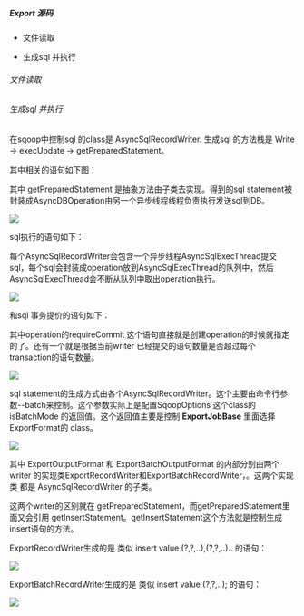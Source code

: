 ##### Export 源码

- 文件读取

- 生成sql 并执行



###### 文件读取



###### 生成sql 并执行

在sqoop中控制sql 的class是 AsyncSqlRecordWriter. 生成sql 的方法栈是 Write -> execUpdate -> getPreparedStatement。

其中相关的语句如下图：

其中 getPreparedStatement 是抽象方法由子类去实现。得到的sql statement被封装成AsyncDBOperation由另一个异步线程线程负责执行发送sql到DB。

![](img/AsyncSqlRecordWriter_execUpdate.PNG)



sql执行的语句如下：

每个AsyncSqlRecordWriter会包含一个异步线程AsyncSqlExecThread提交sql，每个sql会封装成operation放到AsyncSqlExecThread的队列中，然后AsyncSqlExecThread会不断从队列中取出operation执行。

![](img/AsyncSqlExecThread_run_1.PNG)

和sql 事务提价的语句如下：

其中operation的requireCommit 这个语句直接就是创建operation的时候就指定的了。还有一个就是根据当前writer 已经提交的语句数量是否超过每个transaction的语句数量。

![](img/AsyncSqlExecThread_run_2.PNG)



sql statement的生成方式由各个AsyncSqlRecordWriter。这个主要由命令行参数--batch来控制。这个参数实际上是配置SqoopOptions 这个class的 isBatchMode 的返回值。这个返回值主要是控制 **ExportJobBase** 里面选择 ExportFormat的 class。

![](img/ExportJobBase_getOutputFormat.PNG)

其中 ExportOutputFormat 和 ExportBatchOutputFormat 的内部分别由两个writer 的实现类ExportRecordWriter和ExportBatchRecordWriter，。这两个实现类 都是 AsyncSqlRecordWriter 的子类。

这两个writer的区别就在 getPreparedStatement，而getPreparedStatement里面又会引用 getInsertStatement。getInsertStatement这个方法就是控制生成insert语句的方法。



ExportRecordWriter生成的是 类似 insert value (?,?,..),(?,?,..).. 的语句：

![](img/ExportRecordWriter_getInsertStatement.PNG)

ExportBatchRecordWriter生成的是 类似 insert value (?,?,..); 的语句：

![](img/ExportBatchRecordWriter_getInsertStatement.PNG)
